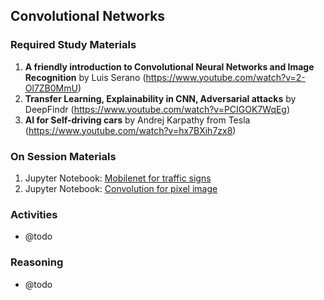 ## Convolutional Networks

### Required Study Materials
1. **A friendly introduction to Convolutional Neural Networks and Image Recognition** by Luis Serano (https://www.youtube.com/watch?v=2-Ol7ZB0MmU)
2. **Transfer Learning, Explainability in CNN, Adversarial attacks** by DeepFindr (https://www.youtube.com/watch?v=PCIGOK7WqEg)
3. **AI for Self-driving cars** by Andrej Karpathy from Tesla (https://www.youtube.com/watch?v=hx7BXih7zx8)

### On Session Materials
1. Jupyter Notebook: [Mobilenet for traffic signs](/on-session/06-Convolutional_network/Mobilenet_for_traffic_signs.ipynb)
3. Jupyter Notebook: [Convolution for pixel image](/on-session/06-Convolutional_network/Convolution_1.ipynb)

### Activities
* @todo
  
### Reasoning
* @todo
